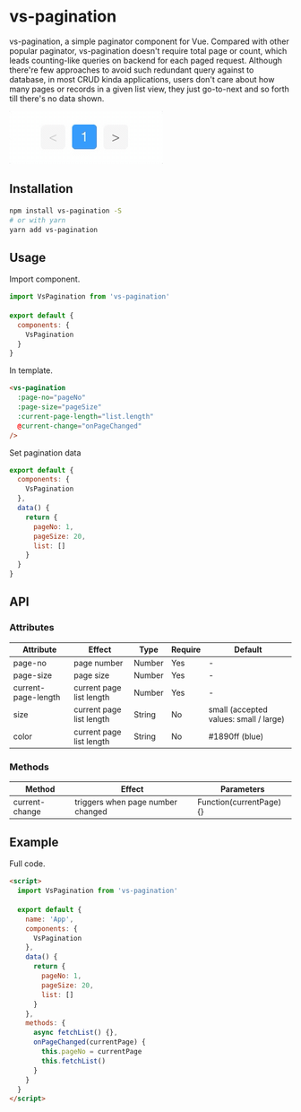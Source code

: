 # vs-pagination

vs-pagination, a simple paginator component for Vue. Compared with other popular paginator, vs-pagination doesn't require total page or count, which leads counting-like queries on backend for each paged request.
Although there're few approaches to avoid such redundant query against to database, in most CRUD kinda applications, users don't care about how many pages or records in a given list view, they just go-to-next and so forth till there's no data shown.

![](screenshot.gif)

## Installation

```bash
npm install vs-pagination -S
# or with yarn
yarn add vs-pagination
```

## Usage

Import component.

```js
import VsPagination from 'vs-pagination'

export default {
  components: {
    VsPagination
  }
}
```

In template.

```html
<vs-pagination
  :page-no="pageNo"
  :page-size="pageSize"
  :current-page-length="list.length"
  @current-change="onPageChanged"
/>
```

Set pagination data

```js
export default {
  components: {
    VsPagination
  },
  data() {
    return {
      pageNo: 1,
      pageSize: 20,
      list: []
    }
  }
}
```

## API

### Attributes

| Attribute           | Effect                   | Type   | Require | Default                                |
| ------------------- | ------------------------ | ------ | ------- | -------------------------------------- |
| page-no             | page number              | Number | Yes     | -                                      |
| page-size           | page size                | Number | Yes     | -                                      |
| current-page-length | current page list length | Number | Yes     | -                                      |
| size                | current page list length | String | No      | small (accepted values: small / large) |
| color               | current page list length | String | No      | #1890ff (blue)                         |

### Methods

| Method         | Effect                            | Parameters               |
| -------------- | --------------------------------- | ------------------------ |
| current-change | triggers when page number changed | Function(currentPage) {} |

## Example

Full code.

```html
<script>
  import VsPagination from 'vs-pagination'

  export default {
    name: 'App',
    components: {
      VsPagination
    },
    data() {
      return {
        pageNo: 1,
        pageSize: 20,
        list: []
      }
    },
    methods: {
      async fetchList() {},
      onPageChanged(currentPage) {
        this.pageNo = currentPage
        this.fetchList()
      }
    }
  }
</script>
```
